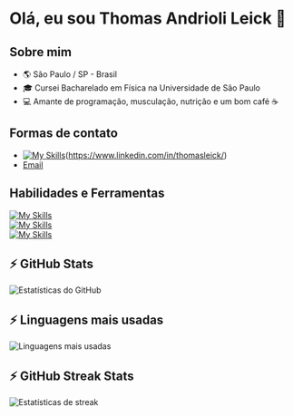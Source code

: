 # Olá, eu sou Thomas Andrioli Leick 🚀

## Sobre mim
- 🌎 São Paulo / SP - Brasil
- 🎓 Cursei Bacharelado em Física na Universidade de São Paulo
- 💻 Amante de programação, musculação, nutrição e um bom café ☕

## Formas de contato
- [![My Skills](https://skillicons.dev/icons?i=linkedin)](https://skillicons.dev)(https://www.linkedin.com/in/thomasleick/)
- [Email](mailto:thomasaleick@gmail.com)

## Habilidades e Ferramentas
[![My Skills](https://skillicons.dev/icons?i=nodejs,react,js,ts,nestjs,express,prisma)](https://skillicons.dev)  
[![My Skills](https://skillicons.dev/icons?i=html,css,styledcomponents,materialui,jest,postman,mongodb)](https://skillicons.dev)  
[![My Skills](https://skillicons.dev/icons?i=mysql,postgres,redis,webpack,py,ruby,rails)](https://skillicons.dev)  

## ⚡ GitHub Stats
![Estatísticas do GitHub](https://github-readme-stats.vercel.app/api?username=thomasleick&show_icons=true&theme=dark)

## ⚡ Linguagens mais usadas
![Linguagens mais usadas](https://github-readme-stats.vercel.app/api/top-langs/?username=thomasleick&layout=compact&theme=dark)

## ⚡ GitHub Streak Stats
![Estatísticas de streak](https://github-readme-streak-stats.herokuapp.com/?user=thomasleick&theme=dark)
